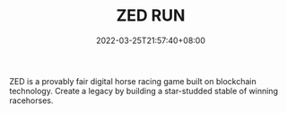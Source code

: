 ﻿---
weight: 
title: "ZED RUN"
description: "ZED is a provably fair digital horse racing game built on blockchain technology. Create a legacy by building a star-studded stable of winning racehorses."
date: 2022-03-25T21:57:40+08:00
lastmod: 2022-03-25T16:45:40+08:00
draft: false
authors: ["Metabd"]
featuredImage: "122.png"
link: "https://www.atarized.run/"
tags: ["ZED RUN","Çø¿éÁ´ÓÎÏ·"]
categories: ["navigation"]
navigation: ["Çø¿éÁ´ÓÎÏ·"]
lightgallery: true
toc: true
pinned: false
recommend: false
recommend1: false
---
ZED is a provably fair digital horse racing game built on blockchain technology. Create a legacy by building a star-studded stable of winning racehorses.
